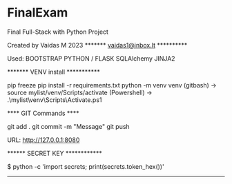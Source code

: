 # FinalExam
Final Full-Stack with Python Project

Created by Vaidas M 2023 
******* vaidas1@inbox.lt **********

Used:
BOOTSTRAP
PYTHON / FLASK
SQLAlchemy
JINJA2

******* VENV install ***********

pip freeze
pip install -r requirements.txt
python -m venv venv
(gitbash) -> source mylist/venv/Scripts/activate
(Powershell) -> .\mylist\venv\Scripts\Activate.ps1


**** GIT Commands ****

git add .
git commit -m "Message"
git push

URL:   http://127.0.0.1:8080

****** SECRET KEY ************ 

$ python -c 'import secrets; print(secrets.token_hex())'

*************